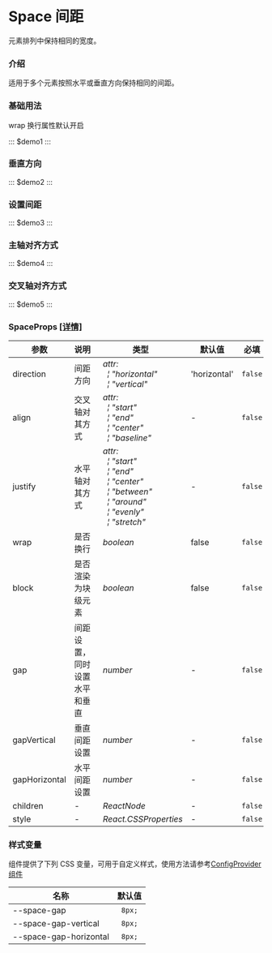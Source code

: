# Space 间距

元素排列中保持相同的宽度。

### 介绍

适用于多个元素按照水平或垂直方向保持相同的间距。

### 基础用法

wrap 换行属性默认开启

::: $demo1 :::

### 垂直方向

::: $demo2 :::

### 设置间距

::: $demo3 :::

### 主轴对齐方式

::: $demo4 :::

### 交叉轴对齐方式

::: $demo5 :::

### SpaceProps [[详情]](https://github.com/AntmJS/vantui/tree/main/packages/vantui/types/space.d.ts)

| 参数          | 说明                         | 类型                                                                                                                                                                                                                                                                                                                                                                                        | 默认值       | 必填    |
| ------------- | ---------------------------- | ------------------------------------------------------------------------------------------------------------------------------------------------------------------------------------------------------------------------------------------------------------------------------------------------------------------------------------------------------------------------------------------- | ------------ | ------- |
| direction     | 间距方向                     | _&nbsp;&nbsp;attr:<br/>&nbsp;&nbsp;&nbsp;&nbsp;&brvbar;&nbsp;"horizontal"<br/>&nbsp;&nbsp;&nbsp;&nbsp;&brvbar;&nbsp;"vertical"<br/>_                                                                                                                                                                                                                                                        | 'horizontal' | `false` |
| align         | 交叉轴对其方式               | _&nbsp;&nbsp;attr:<br/>&nbsp;&nbsp;&nbsp;&nbsp;&brvbar;&nbsp;"start"<br/>&nbsp;&nbsp;&nbsp;&nbsp;&brvbar;&nbsp;"end"<br/>&nbsp;&nbsp;&nbsp;&nbsp;&brvbar;&nbsp;"center"<br/>&nbsp;&nbsp;&nbsp;&nbsp;&brvbar;&nbsp;"baseline"<br/>_                                                                                                                                                          | -            | `false` |
| justify       | 水平轴对其方式               | _&nbsp;&nbsp;attr:<br/>&nbsp;&nbsp;&nbsp;&nbsp;&brvbar;&nbsp;"start"<br/>&nbsp;&nbsp;&nbsp;&nbsp;&brvbar;&nbsp;"end"<br/>&nbsp;&nbsp;&nbsp;&nbsp;&brvbar;&nbsp;"center"<br/>&nbsp;&nbsp;&nbsp;&nbsp;&brvbar;&nbsp;"between"<br/>&nbsp;&nbsp;&nbsp;&nbsp;&brvbar;&nbsp;"around"<br/>&nbsp;&nbsp;&nbsp;&nbsp;&brvbar;&nbsp;"evenly"<br/>&nbsp;&nbsp;&nbsp;&nbsp;&brvbar;&nbsp;"stretch"<br/>_ | -            | `false` |
| wrap          | 是否换行                     | _&nbsp;&nbsp;boolean<br/>_                                                                                                                                                                                                                                                                                                                                                                  | false        | `false` |
| block         | 是否渲染为块级元素           | _&nbsp;&nbsp;boolean<br/>_                                                                                                                                                                                                                                                                                                                                                                  | false        | `false` |
| gap           | 间距设置，同时设置水平和垂直 | _&nbsp;&nbsp;number<br/>_                                                                                                                                                                                                                                                                                                                                                                   | -            | `false` |
| gapVertical   | 垂直间距设置                 | _&nbsp;&nbsp;number<br/>_                                                                                                                                                                                                                                                                                                                                                                   | -            | `false` |
| gapHorizontal | 水平间距设置                 | _&nbsp;&nbsp;number<br/>_                                                                                                                                                                                                                                                                                                                                                                   | -            | `false` |
| children      | -                            | _&nbsp;&nbsp;ReactNode<br/>_                                                                                                                                                                                                                                                                                                                                                                | -            | `false` |
| style         | -                            | _&nbsp;&nbsp;React.CSSProperties<br/>_                                                                                                                                                                                                                                                                                                                                                      | -            | `false` |

### 样式变量

组件提供了下列 CSS 变量，可用于自定义样式，使用方法请参考[ConfigProvider 组件](https://antmjs.github.io/vantui/#/config-provider)

| 名称                   | 默认值  |
| ---------------------- | ------- |
| --space-gap            | ` 8px;` |
| --space-gap-vertical   | ` 8px;` |
| --space-gap-horizontal | ` 8px;` |
